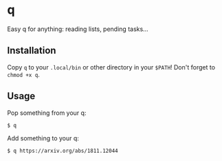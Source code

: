 # q
Easy q for anything: reading lists, pending tasks...

## Installation

Copy `q` to your `.local/bin` or other directory in your `$PATH`! Don't forget to `chmod +x q`.

## Usage

Pop something from your q:

```
$ q
```

Add something to your q:

```
$ q https://arxiv.org/abs/1811.12044
```
